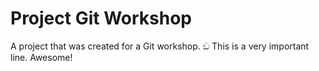 # Project Git Workshop

A project that was created for a Git workshop.
ඞ
This is a very important line.
Awesome!